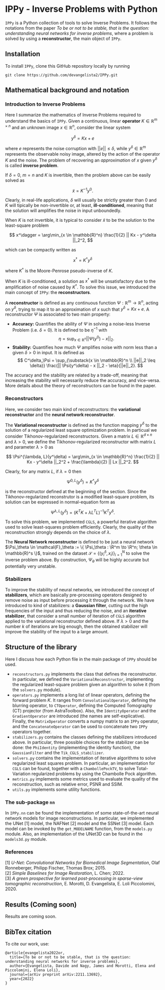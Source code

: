 # IPPy - Inverse Problems with Python
`IPPy` is a Python collection of tools to solve Inverse Problems. It follows the notations from the paper *To be or not to be stable, that is the question: understanding neural networks for inverse problems*, where a problem is solved by using a **reconstructor**, the main object of `IPPy`.

## Installation
To install `IPPy`, clone this GitHub repository locally by running

```
git clone https://github.com/devangelista2/IPPy.git
```

## Mathematical background and notation

### Introduction to Inverse Problems
Here I summarize the mathematics of Inverse Problems required to understand the basics of `IPPy`. Given a continuous, linear **operator** $K \in \mathbb{R}^{m \times n}$ and an unknown image $x \in \mathbb{R}^n$, consider the linear system

$$
    y^\delta = Kx + e
$$

where $e$ represents the noise corruption with $|| e || \leq \delta$, while $y^\delta \in \mathbb{R}^m$ represents the observable noisy image, altered by the action of the operator $K$ and the noise. The problem of recovering an *approximation* of $x$ given $y^\delta$ is called **inverse problem**. 

If $\delta = 0$, $m = n$ and $K$ is invertible, then the problem above can be easily solved as

$$
    \tilde{x} = K^{-1}y^0.
$$

Clearly, in real-life applications, $\delta$ will usually be strictly greater than 0 and $K$ will tipically be non-invertible or, at least, **ill-conditioned**, meaning that the solution will amplifies the noise in input unboundedly.

When $K$ is not invertible, it is typical to consider $\tilde{x}$ to be the solution to the least-square problem

$$
    x^\dagger = \arg\min_{x \in \mathbb{R}^n} \frac{1}{2} || Kx - y^\delta ||_2^2,
$$

which can be compactly written as

$$
    x^\dagger = K^\dagger y^\delta
$$

where $K^\dagger$ is the Moore-Penrose pseudo-inverse of $K$.

When $K$ is ill-conditioned, a solution as $x^\dagger$ will be unsatisfactory due to the amplification of noise caused by $K^\dagger$. To solve this issue, we introduced the main concept of `IPPy`: the **reconstructors**.

A **reconstructor** is defined as any continuous function $\Psi: \mathbb{R}^m \to \mathbb{R}^n$, acting on $y^\delta$, trying to map it to an approximation of $x$ such that $y^\delta = Kx + e$. A reconstructor $\Psi$ is associated to two main property:

* **Accuracy:** Quantifies the ability of $\Psi$ in solving a noise-less Inverse Problem (i.e. $\delta = 0$). It is defined to be $\eta^{-1}$ with 
$$
    \eta = \sup_{x \in \mathbb{R}^n} || \Psi(y^0) - x ||_2.
$$
* **Stability:** Quantifies how much $\Psi$ amplifies noise with norm less than a given $\delta > 0$ in input. It is defined as
$$
    C^\delta_\Psi = \sup_{\substack{x \in \mathbb{R}^n \\ ||e||_2 \leq \delta}} \frac{|| \Psi(y^\delta) - x ||_2 - \eta}{||e||_2}.
$$

The accuracy and the stability are related by a trade-off, meaning that increasing the stability will necessarily reduce the accuracy, and vice-versa. More details about the theory of reconstructors can be found in the paper.

### Reconstructors

Here, we consider two main kind of reconstructors: the **variational reconstructor** and the **neural network reconstructor**.

The **Variational reconstructor** is defined as the function mapping $y^\delta$ to the solution of a regularized least square optimization problem. In particual we consider Tikhonov-regularized reconstructors. Given a matrix $L \in \mathbb{R}^{d \times n}$ and $\lambda > 0$, we define the Tikhonov-regularized reconstructor with matrix $L$ and parameter $\lambda>0$ as

$$
    \Psi^{\lambda, L}(y^\delta) = \arg\min_{x \in \mathbb{R}^n} \frac{1}{2} || Kx - y^\delta ||_2^2 + \frac{\lambda}{2} || Lx ||_2^2.
$$

Clearly, for any matrix $L$, if $\lambda = 0$ then

$$
    \Psi^{0, L}(y^\delta) = K^\dagger y^\delta
$$

is the reconstructor defined at the beginning of the section. Since the Tikhonov-regularized reconstrutor is a modified least-square problem, its solution can be expressed in normal-equation form as

$$
    \Psi^{\lambda, L}(y^\delta) = (K^T K + \lambda L^T L)^{-1}K^T y^\delta.
$$

To solve this problem, we implemented `CGLS`, a powerful iterative algorithm used to solve least-squares problem efficiently. Clearly, the quality of the reconstruction strongly depends on the choice of $\lambda$.

The **Neural Network reconstructor** is defined to be just a neural network $\Psi_\theta \in \mathcal{F}_\theta := \{ \Psi_\theta : \R^m \to \R^n; \theta \in \mathbb{R}^s \}$, trained on the dataset $\mathcal{S} = \{ (y^\delta_i, x_i) \}_{i=1}^N$ to solve the inverse problem above. By construction, $\Psi_\theta$ will be highly accurate but potentially very unstable.

### Stabilizers

To improve the stability of neural networks, we introduced the concept of **stabilizers**, which are basically pre-processing operators designed to remove noise as input before processing it through the network. We have introduced to kind of stabilizers: a **Gaussian filter**, cutting out the high frequencies of the input and thus reducing the noise, and an **iterative stabilizer**, that consider a small number of iteration of `CGLS` algorithm applied to the variational reconstructor defined above. If $\lambda > 0$ and the number $k$ of iterations are big enough, then the obtained stabilizer will improve the stability of the input to a large amount.

## Structure of the library
Here I discuss how each Python file in the main package of `IPPy` should be used.

* `reconstructors.py` implements the class that defines the reconstructor. In particular, we defined the `VariationalReconstructor`, implementing the regularized least-square problem given an algorithm to solve it (from the `solvers.py` module).
* `operators.py` implements a long list of linear operators, defining the forward problem $K$. It ranges from `ConvolutionalOperator`, defining the blurring operator, to `CTOperator`, defining the Computed Tomography (CT) projector (from AstraToolbox). Also, the `IdentityOperator` and the `GradientOperator` are introduced (the names are self-explicative). Finally, the `MatrixOperator` converts a numpy matrix to an `IPPy` operator, and the `ConcatenateOperator` can be used to concatenate two `IPPy` operators together.
* `stabilizers.py` contains the classes defining the stabilizers introduced above. In particular, three possible choices for the stabilizer can be done: the `PhiIdentity` (implementing the identity function), the `GaussianFilter` and the `Tik_CGLS_stabilizer`.
* `solvers.py` contains the implementation of iterative algorithms to solve regularized least squares problem. In particular, an implementation for `CGLS` can be found, together with a `ChambollePockTV`, to solve Total-Variation regularized problems by using the Chambolle Pock algorithm.
* `metrics.py` implements some metrics used to evaluate the quality of the reconstruction, such as relative error, PSNR and SSIM.
* `utils.py` implements some utility functions.

### The sub-package `nn`
In `IPPy.nn` can be found the implementation of some state-of-the-art neural network models for image reconstructions. In particular, we implemented the UNet [1] model, the NAFNet [2] model and the SSNet [3] model. Each model can be invoked by the `get_MODELNAME` function, from the `models.py` module. Also, an implementation of the UNet3D can be found in the `models3d.py` module.

### References
[1] *U-Net: Convolutional Networks for Biomedical Image Segmentation*, Olaf Ronneberger, Philipp Fischer, Thomas Brox; 2015. </br> 
[2] *Simple Baselines for Image Restoration*, L. Chen; 2022. </br>
[3] *A green prospective for learned post-processing in sparse-view tomographic reconstruction*, E. Morotti, D. Evangelista, E. Loli Piccolomini, 2020. </br>

## Results (Coming soon)
Results are coming soon.

## BibTex citation
To cite our work, use:

```
@article{evangelista2022or,
  title={To be or not to be stable, that is the question: understanding neural networks for inverse problems},
  author={Evangelista, Davide and Nagy, James and Morotti, Elena and Piccolomini, Elena Loli},
  journal={arXiv preprint arXiv:2211.13692},
  year={2022}
}
```
